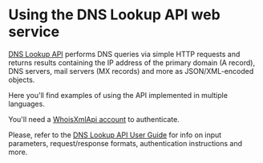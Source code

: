 # Using the DNS Lookup API web service

[DNS Lookup API](https://www.whoisxmlapi.com/dns-api.php) performs DNS queries
via simple HTTP requests  and returns results containing the IP address of the
primary domain (A record), DNS servers, mail servers (MX records) and more as
JSON/XML-encoded objects.

Here you'll find examples of using the API implemented in multiple languages.

You'll need a
[WhoisXmlApi account](https://www.whoisxmlapi.com/user/create.php) to
authenticate.

Please, refer to the
[DNS Lookup API User Guide](https://www.whoisxmlapi.com/dns-api-guide.php) for
info on input parameters, request/response formats, authentication
instructions and more.
